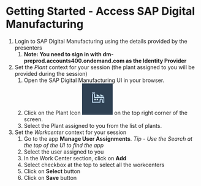 # Getting Started - Access SAP Digital Manufacturing
1. Login to SAP Digital Manufacturing using the details provided by the presenters
   1. **Note: You need to sign in with __dm-preprod.accounts400.ondemand.com__ as the Identity Provider**
2. Set the _Plant_ context for your session (the plant assigned to you will be provided during the session)
    1. Open the SAP Digital Manufacturing UI in your browser.
    2. Click on the Plant Icon ![Plant](../ex0/images/Plant%20Icon.png) on the top right corner of the screen.
    3. Select the Plant assigned to you from the list of plants.
3. Set the _Workcenter_ context for your session
   1. Go to the app **Manage User Assignments**. _Tip - Use the Search at the top of the UI to find the app_
   2. Select the user assigned to you
   3. In the Work Center section, click on **Add**
   4. Select checkbox at the top to select all the workcenters
   5. Click on **Select** button
   6. Click on **Save** button